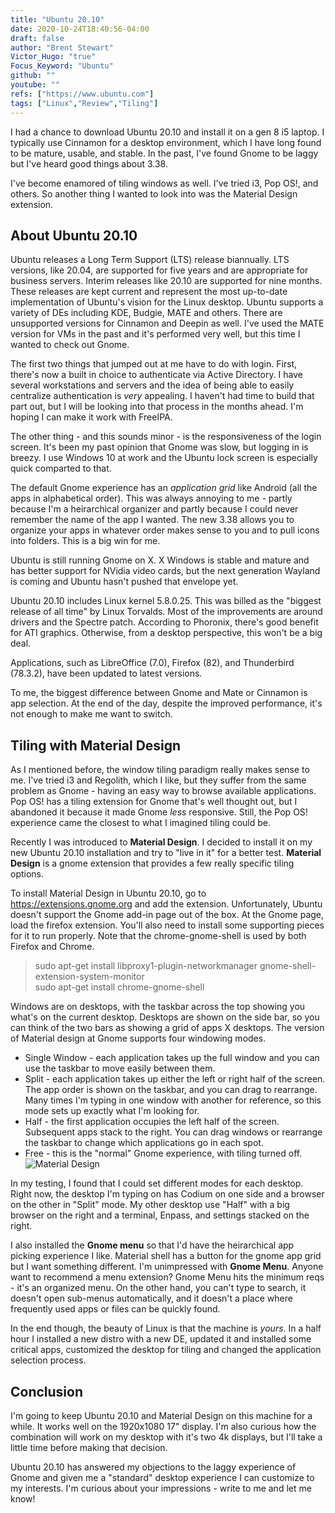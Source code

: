```yaml
---
title: "Ubuntu 20.10"
date: 2020-10-24T18:40:56-04:00
draft: false
author: "Brent Stewart"
Victor_Hugo: "true"
Focus_Keyword: "Ubuntu"
github: ""
youtube: ""
refs: ["https://www.ubuntu.com"]
tags: ["Linux","Review","Tiling"]
---
```


I had a chance to download Ubuntu 20.10 and install it on a gen 8 i5 laptop.  I typically use Cinnamon for a desktop environment, which I have long found to be mature, usable, and stable.  In the past, I've found Gnome to be laggy but I've heard good things about 3.38.

I've become enamored of tiling windows as well.  I've tried i3, Pop OS!, and others.  So another thing I wanted to look into was the Material Design extension.

## About Ubuntu 20.10

Ubuntu releases a Long Term Support (LTS) release biannually.  LTS versions, like 20.04,  are supported for five years and are appropriate for business servers.  Interim releases like 20.10 are supported for nine months.  These releases are kept current and represent the most up-to-date implementation of Ubuntu's vision for the Linux desktop.  Ubuntu supports a variety of DEs including KDE, Budgie, MATE and others. There are unsupported versions for Cinnamon and Deepin as well.  I've used the MATE version for VMs in the past and it's performed very well, but this time I wanted to check out Gnome.

The first two things that jumped out at me have to do with login.  First, there's now a built in choice to authenticate via Active Directory.  I have several workstations and servers and the idea of being able to easily centralize authentication is _very_ appealing.  I haven't had time to build that part out, but I will be looking into that process in the months ahead.  I'm hoping I can make it work with FreeIPA.

The other thing - and this sounds minor - is the responsiveness of the login screen.  It's been my past opinion that Gnome was slow, but logging in is breezy.  I use Windows 10 at work and the Ubuntu lock screen is especially quick comparted to that. 

The default Gnome experience has an _application grid_ like Android (all the apps in alphabetical order).  This was always annoying to me - partly because I'm a heirarchical organizer and partly because I could never remember the name of the app I wanted.  The new 3.38 allows you to organize your apps in whatever order makes sense to you and to pull icons into folders.  This is a big win for me.

Ubuntu is still running Gnome on X.  X Windows is stable and mature and has better support for NVidia video cards, but the next generation Wayland is coming and Ubuntu hasn't pushed that envelope yet.

Ubuntu 20.10 includes Linux kernel 5.8.0.25.  This was billed as the "biggest release of all time" by Linux Torvalds.  Most of the improvements are around drivers and the Spectre patch.  According to Phoronix, there's good benefit for ATI graphics.  Otherwise, from a desktop perspective, this won't be a big deal.

Applications, such as LibreOffice (7.0), Firefox (82), and Thunderbird (78.3.2), have been updated to latest versions.

To me, the biggest difference between Gnome and Mate or Cinnamon is app selection.  At the end of the day, despite the improved performance, it's not enough to make me want to switch.

## Tiling with Material Design
As I mentioned before, the window tiling paradigm really makes sense to me.  I've tried i3 and Regolith, which I like, but they suffer from the same problem as Gnome - having an easy way to browse available applications.  Pop OS! has a tiling extension for Gnome that's well thought out, but I abandoned it because it made Gnome _less_ responsive.  Still, the Pop OS! experience came the closest to what I imagined tiling could be.

Recently I was introduced to __Material Design__.  I decided to install it on my new Ubuntu 20.10 installation and try to "live in it" for a better test.  __Material Design__ is a gnome extension that provides a few really specific tiling options.

To install Material Design in Ubuntu 20.10, go to https://extensions.gnome.org and add the extension.  Unfortunately, Ubuntu doesn't support the Gnome add-in page out of the box.  At the Gnome page, load the firefox extension.  You'll also need to install some supporting pieces for it to run properly.  Note that the chrome-gnome-shell is used by both Firefox and Chrome.

> sudo apt-get install libproxy1-plugin-networkmanager gnome-shell-extension-system-monitor  
> sudo apt-get install chrome-gnome-shell  

Windows are on desktops, with the taskbar across the top showing you what's on the current desktop.  Desktops are shown on the side bar, so you can think of the two bars as showing a grid of apps X desktops. The version of Material design at Gnome supports four windowing modes. 
* Single Window - each application takes up the full window and you can use the taskbar to move easily between them.
* Split - each application takes up either the left or right half of the screen.  The app order is shown on the taskbar, and you can drag to rearrange.  Many times I'm typing in one window with another for reference, so this mode sets up exactly what I'm looking for.
* Half - the first application occupies the left half of the screen.  Subsequent apps stack to the right.  You can drag windows or rearrange the taskbar to change which applications go in each spot.
* Free - this is the "normal" Gnome experience, with tiling turned off.
![Material Design](https://raw.githubusercontent.com/material-shell/material-shell/master/documentation/tiling_showcase.gif#floatright)

In my testing, I found that I could set different modes for each desktop.  Right now, the desktop I'm typing on has Codium on one side and a browser on the other in "Split" mode.  My other desktop use "Half" with a big browser on the right and a terminal, Enpass, and settings stacked on the right.

I also installed the __Gnome menu__ so that I'd have the heirarchical app picking experience I like.  Material shell has a button for the gnome app grid but I want something different.  I'm unimpressed with __Gnome Menu__.  Anyone want to recommend a menu extension?  Gnome Menu hits the minimum reqs - it's an organized menu.  On the other hand, you can't type to search, it doesn't open sub-menus automatically, and it doesn't a place where frequently used apps or files can be quickly found.

In the end though, the beauty of Linux is that the machine is _yours_.  In a half hour I installed a new distro with a new DE, updated it and installed some critical apps, customized the desktop for tiling and changed the application selection process.

## Conclusion
I'm going to keep Ubuntu 20.10 and Material Design on this machine for a while.  It works well on the 1920x1080 17" display.  I'm also curious how the combination will work on my desktop with it's two 4k displays, but I'll take a little time before making that decision.

Ubuntu 20.10 has answered my objections to the laggy experience of Gnome and given me a "standard" desktop experience I can customize to my interests.  I'm curious about your impressions - write to me and let me know!